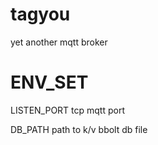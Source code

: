 # tagyou
yet another mqtt broker

# ENV_SET

LISTEN_PORT tcp mqtt port

DB_PATH path to k/v bbolt db file
